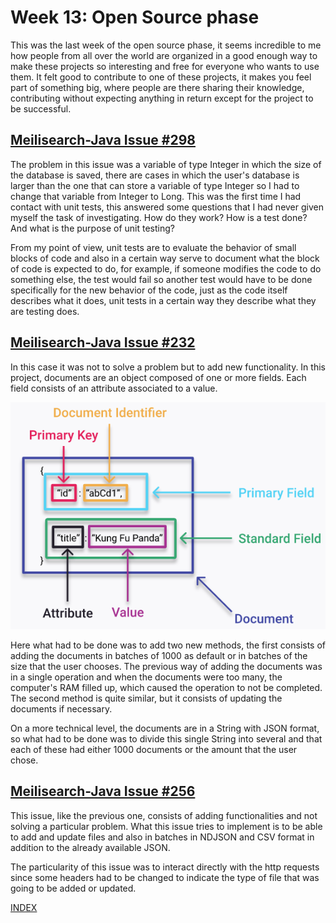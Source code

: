 # Week 13: Open Source phase

This was the last week of the open source phase, it seems incredible to me how people from all over the world are organized in a good enough way to make these projects so interesting and free for everyone who wants to use them. It felt good to contribute to one of these projects, it makes you feel part of something big, where people are there sharing their knowledge, contributing without expecting anything in return except for the project to be successful.

## [Meilisearch-Java Issue #298](https://github.com/meilisearch/meilisearch-java/pull/299 )

The problem in this issue was a variable of type Integer in which the size of the database is saved, there are cases in which the user's database is larger than the one that can store a variable of type Integer so I had to change that variable from Integer to Long. This was the first time I had contact with unit tests, this answered some questions that I had never given myself the task of investigating. How do they work? How is a test done? And what is the purpose of unit testing?

From my point of view, unit tests are to evaluate the behavior of small blocks of code and also in a certain way serve to document what the block of code is expected to do, for example, if someone modifies the code to do something else, the test would fail so another test would have to be done specifically for the new behavior of the code, just as the code itself describes what it does, unit tests in a certain way they describe what they are testing does.

## [Meilisearch-Java Issue #232](https://github.com/meilisearch/meilisearch-java/pull/305)

In this case it was not to solve a problem but to add new functionality. In this project, documents are an object composed of one or more fields. Each field consists of an attribute associated to a value.

![documento](https://github.com/diegonavarroq/Journal/blob/main/images/documento.png?raw=true)

Here what had to be done was to add two new methods, the first consists of adding the documents in batches of 1000 as default or in batches of the size that the user chooses. The previous way of adding the documents was in a single operation and when the documents were too many, the computer's RAM filled up, which caused the operation to not be completed. The second method is quite similar, but it consists of updating the documents if necessary.

On a more technical level, the documents are in a String with JSON format, so what had to be done was to divide this single String into several and that each of these had either 1000 documents or the amount that the user chose.

## [Meilisearch-Java Issue #256](https://github.com/meilisearch/meilisearch-java/issues/256)

This issue, like the previous one, consists of adding functionalities and not solving a particular problem. What this issue tries to implement is to be able to add and update files and also in batches in NDJSON and CSV format in addition to the already available JSON.

The particularity of this issue was to interact directly with the http requests since some headers had to be changed to indicate the type of file that was going to be added or updated.

[INDEX](https://diegonavarroq.github.io/Journal/)
